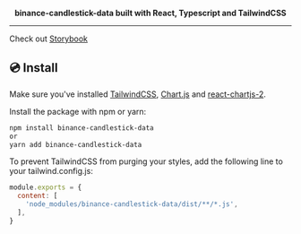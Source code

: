 <div align="center">

**binance-candlestick-data built with React, Typescript and TailwindCSS**

</div>

---

Check out <a href="https://binance-candlestick-data-package.onrender.com/?path=/docs/components-candlestick--docs">Storybook</a>

## 💿 Install

Make sure you've installed <a href="https://tailwindcss.com/docs/installation">TailwindCSS</a>, <a href="https://www.chartjs.org/docs/latest/getting-started/installation.html">Chart.js</a> and <a href="https://react-chartjs-2.js.org/">react-chartjs-2</a>.

Install the package with npm or yarn:

```bash
npm install binance-candlestick-data
or
yarn add binance-candlestick-data
```

To prevent TailwindCSS from purging your styles, add the following line to your tailwind.config.js:

```js
module.exports = {
  content: [
    'node_modules/binance-candlestick-data/dist/**/*.js',
  ],
}
```